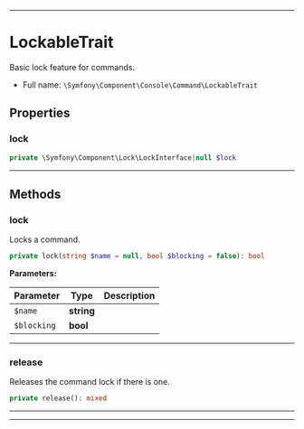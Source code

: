 ***

# LockableTrait

Basic lock feature for commands.



* Full name: `\Symfony\Component\Console\Command\LockableTrait`



## Properties


### lock



```php
private \Symfony\Component\Lock\LockInterface|null $lock
```






***

## Methods


### lock

Locks a command.

```php
private lock(string $name = null, bool $blocking = false): bool
```








**Parameters:**

| Parameter | Type | Description |
|-----------|------|-------------|
| `$name` | **string** |  |
| `$blocking` | **bool** |  |




***

### release

Releases the command lock if there is one.

```php
private release(): mixed
```











***

***


